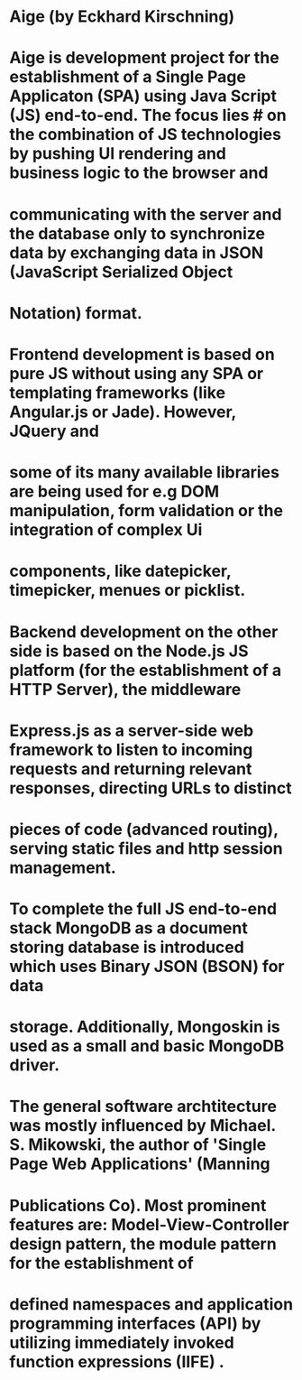 
# Aige (by Eckhard Kirschning)
#  Aige is development project for the establishment of a Single Page Applicaton (SPA) using Java Script (JS) end-to-end. The focus lies # on the combination of JS technologies by pushing UI rendering and business logic to the browser and  
# communicating with the server and the database only to synchronize data by exchanging data in JSON (JavaScript Serialized Object
# Notation) format.

# Frontend development is based on pure JS without using any SPA or templating frameworks (like Angular.js or Jade). However, JQuery and 
# some of its many available libraries are being used for e.g DOM manipulation, form validation or the integration of complex Ui
# components, like datepicker, timepicker, menues or picklist.

# Backend development on the other side is based on the Node.js JS platform (for the establishment of a HTTP Server), the middleware  
# Express.js as a server-side web framework to listen to incoming requests and returning relevant responses, directing URLs to distinct
# pieces of code (advanced routing),  serving static files  and http session management.

# To complete the full JS end-to-end stack MongoDB as a document storing database is introduced which uses Binary JSON  (BSON) for data 
# storage. Additionally, Mongoskin is used as a small and basic MongoDB driver.

# The general software archtitecture was mostly influenced by Michael. S. Mikowski, the author of 'Single Page Web Applications' (Manning
# Publications Co). Most prominent features are: Model-View-Controller design pattern, the module pattern for the establishment of
# defined namespaces and  application programming interfaces (API) by utilizing immediately invoked function expressions (IIFE) .


